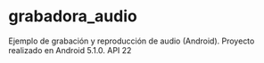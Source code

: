 # grabadora_audio
Ejemplo de grabación y reproducción de audio (Android). Proyecto realizado en Android 5.1.0. API 22
